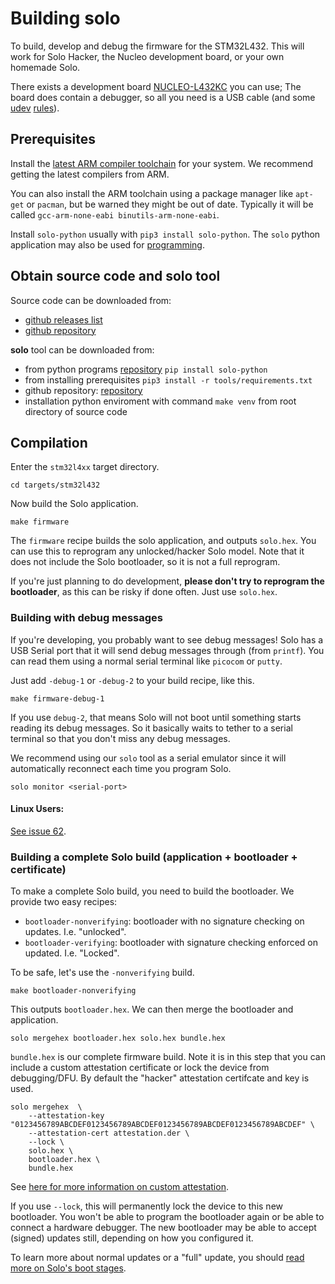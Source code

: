# Building solo

To build, develop and debug the firmware for the STM32L432.  This will work
for Solo Hacker, the Nucleo development board, or your own homemade Solo.

There exists a development board [NUCLEO-L432KC](https://www.st.com/en/evaluation-tools/nucleo-l432kc.html) you can use;  The board does contain a debugger, so all you need is a USB cable (and some [udev](/udev) [rules](https://rust-embedded.github.io/book/intro/install/linux.html#udev-rules)).

## Prerequisites

Install the [latest ARM compiler toolchain](https://developer.arm.com/open-source/gnu-toolchain/gnu-rm/downloads) for your system.  We recommend getting the latest compilers from ARM.

You can also install the ARM toolchain  using a package manager like `apt-get` or `pacman`,
but be warned they might be out of date.  Typically it will be called `gcc-arm-none-eabi binutils-arm-none-eabi`.

Install `solo-python` usually with `pip3 install solo-python`. The `solo` python application may also be used for [programming](#programming).

## Obtain source code and solo tool

Source code can be downloaded from:

-   [github releases list](https://github.com/solokeys/solo/releases)
-   [github repository](https://github.com/solokeys/solo)

**solo** tool can be downloaded from:

-   from python programs [repository](https://pypi.org/project/solo-python/) `pip install solo-python`
-   from installing prerequisites `pip3 install -r tools/requirements.txt`
-   github repository: [repository](https://github.com/solokeys/solo-python)
-   installation python enviroment with command `make venv` from root directory of source code

## Compilation

Enter the `stm32l4xx` target directory.

```
cd targets/stm32l432
```

Now build the Solo application.

```
make firmware
```

The `firmware` recipe builds the solo application, and outputs `solo.hex`.  You can use this
to reprogram any unlocked/hacker Solo model.  Note that it does not include the Solo bootloader,
so it is not a full reprogram.

<!-- First it builds the bootloader, with
signature checking disabled.  Then it builds the Solo application with "hacker" features
enabled, like being able to jump to the bootloader on command.  It then merges bootloader
and solo builds into the same binary.  I.e. it combines `bootloader.hex` and `solo.hex`
into `all.hex`. -->

If you're just planning to do development, **please don't try to reprogram the bootloader**,
as this can be risky if done often.  Just use `solo.hex`.

### Building with debug messages

If you're developing, you probably want to see debug messages!  Solo has a USB
Serial port that it will send debug messages through (from `printf`).  You can read them using
a normal serial terminal like `picocom` or `putty`.

Just add `-debug-1` or `-debug-2` to your build recipe, like this.

```
make firmware-debug-1
```

If you use `debug-2`, that means Solo will not boot until something starts reading
its debug messages.  So it basically waits to tether to a serial terminal so that you don't
miss any debug messages.

We recommend using our `solo` tool as a serial emulator since it will automatically
reconnect each time you program Solo.

```
solo monitor <serial-port>
```

#### Linux Users:

[See issue 62](https://github.com/solokeys/solo/issues/62).

### Building a complete Solo build (application + bootloader + certificate)

To make a complete Solo build, you need to build the bootloader.  We provide
two easy recipes:

* `bootloader-nonverifying`: bootloader with no signature checking on updates.  I.e. "unlocked".
* `bootloader-verifying`: bootloader with signature checking enforced on updated.  I.e. "Locked".

To be safe, let's use the `-nonverifying` build.

```
make bootloader-nonverifying
```

This outputs `bootloader.hex`.  We can then merge the bootloader and application.

```
solo mergehex bootloader.hex solo.hex bundle.hex
```

`bundle.hex` is our complete firmware build.  Note it is in this step that you can
include a custom attestation certificate or lock the device from debugging/DFU.
By default the "hacker" attestation certifcate and key is used.

```
solo mergehex  \
    --attestation-key "0123456789ABCDEF0123456789ABCDEF0123456789ABCDEF0123456789ABCDEF" \
    --attestation-cert attestation.der \
    --lock \
    solo.hex \
    bootloader.hex \
    bundle.hex
```

See [here for more information on custom attestation](/solo/customization/).

If you use `--lock`, this will permanently lock the device to this new bootloader.  You
won't be able to program the bootloader again or be able to connect a hardware debugger.
The new bootloader may be able to accept (signed) updates still, depending on how you configured it.

To learn more about normal updates or a "full" update, you should [read more on Solo's boot stages](/solo/bootloader-mode).

